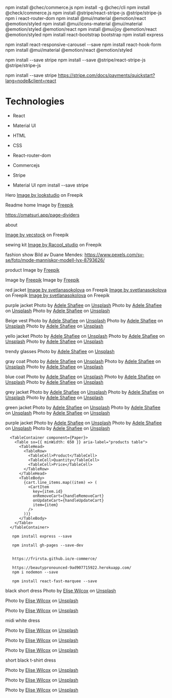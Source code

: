 npm install @chec/commerce.js
npm install -g @chec/cli
npm install @check/commerce.js
npm install @stripe/react-stripe-js @stripe/stripe-js
npm i react-router-dom
npm install @mui/material @emotion/react @emotion/styled
npm install @mui/icons-material @mui/material @emotion/styled @emotion/react
npm install @mui/joy @emotion/react @emotion/styled
npm install react-bootstrap bootstrap
npm install express

npm install react-responsive-carousel --save
npm install react-hook-form
npm install @mui/material @emotion/react @emotion/styled

npm install --save stripe
npm install --save @stripe/react-stripe-js @stripe/stripe-js

npm install --save stripe
https://stripe.com/docs/payments/quickstart?lang=node&client=react

# Technologies

- React
- Material UI
- HTML
- CSS

- React-router-dom
- Commercejs
- Stripe
- Material UI
  npm install --save stripe

Hero
<a href="https://www.freepik.com/free-photo/cute-young-girl-with-dark-wavy-hairstyle-bright-makeup-silk-dress-black-jacket-holding-sunglasses-hands-looking-away-against-beige-building-wall_16179727.htm#query=fashionmodel&position=1&from_view=search&track=ais?log-in=google">Image by lookstudio</a> on Freepik

Readme home
Image by <a href="https://www.freepik.com/free-photo/fast-fashion-vs-slow-sustainable-fashion_19533990.htm#&position=6&from_view=collections">Freepik</a>

https://omatsuri.app/page-dividers

about

<a href="https://www.freepik.com/free-photo/fashionable-boutique-owner-measures-dress-black-white-studio-generated-by-ai_41041091.htm#query=fashion&position=1&from_view=search&track=sph">Image by vecstock</a> on Freepik

sewing kit
<a href="https://www.freepik.com/free-photo/sewing-kit-with-cotton-threads-top-view_8487851.htm#query=measuring%20tape%20fashion&position=3&from_view=search&track=ais">Image by Racool_studio</a> on Freepik

fashion show
Bild av Duane Mendes: https://www.pexels.com/sv-se/foto/mode-manniskor-modell-lyx-8793626/

product
Image by <a href="https://www.freepik.com/free-photo/young-japanese-woman-portrait-sitting-chair_12707326.htm#&position=39&from_view=collections">Freepik</a>

Image by <a href="https://www.freepik.com/free-photo/portrait-young-japanese-woman-with-jacket_12707348.htm#&position=3&from_view=collections">Freepik</a>
Image by <a href="https://www.freepik.com/free-photo/portrait-young-japanese-woman-with-jacket_12707342.htm#&position=4&from_view=collections">Freepik</a>

red jacket
<a href="https://www.freepik.com/free-photo/fashionable-model-stylish-hat-red-coat-boots-posing-white-wall-studio_18218889.htm#&position=25&from_view=collections">Image by svetlanasokolova</a> on Freepik
<a href="https://www.freepik.com/free-photo/stylish-european-brunette-woman-red-coat-black-hat-posing-white-wall_18218914.htm#&position=27&from_view=collections">Image by svetlanasokolova</a> on Freepik
<a href="https://www.freepik.com/free-photo/stylish-european-brunette-woman-red-coat-black-hat-posing-white-wall_18218862.htm#&position=5&from_view=collections">Image by svetlanasokolova</a> on Freepik

purple jacket
Photo by <a href="https://unsplash.com/@adeleshafiee?utm_source=unsplash&utm_medium=referral&utm_content=creditCopyText">Adele Shafiee</a> on <a href="https://unsplash.com/photos/S65-iaG2lC0?utm_source=unsplash&utm_medium=referral&utm_content=creditCopyText">Unsplash</a>
Photo by <a href="https://unsplash.com/@adeleshafiee?utm_source=unsplash&utm_medium=referral&utm_content=creditCopyText">Adele Shafiee</a> on <a href="https://unsplash.com/photos/VK56DfpBW2o?utm_source=unsplash&utm_medium=referral&utm_content=creditCopyText">Unsplash</a>
Photo by <a href="https://unsplash.com/@adeleshafiee?utm_source=unsplash&utm_medium=referral&utm_content=creditCopyText">Adele Shafiee</a> on <a href="https://unsplash.com/photos/B7y78fhsoTY?utm_source=unsplash&utm_medium=referral&utm_content=creditCopyText">Unsplash</a>

Beige vest
Photo by <a href="https://unsplash.com/@adeleshafiee?utm_source=unsplash&utm_medium=referral&utm_content=creditCopyText">Adele Shafiee</a> on <a href="https://unsplash.com/photos/IlkDfFGyndw?utm_source=unsplash&utm_medium=referral&utm_content=creditCopyText">Unsplash</a>
Photo by <a href="https://unsplash.com/@adeleshafiee?utm_source=unsplash&utm_medium=referral&utm_content=creditCopyText">Adele Shafiee</a> on <a href="https://unsplash.com/photos/Mw6KEgEXNs0?utm_source=unsplash&utm_medium=referral&utm_content=creditCopyText">Unsplash</a>
Photo by <a href="https://unsplash.com/@adeleshafiee?utm_source=unsplash&utm_medium=referral&utm_content=creditCopyText">Adele Shafiee</a> on <a href="https://unsplash.com/photos/pMzY1eX9K7g?utm_source=unsplash&utm_medium=referral&utm_content=creditCopyText">Unsplash</a>

yello jacket
Photo by <a href="https://unsplash.com/@adeleshafiee?utm_source=unsplash&utm_medium=referral&utm_content=creditCopyText">Adele Shafiee</a> on <a href="https://unsplash.com/@frirsta/likes?utm_source=unsplash&utm_medium=referral&utm_content=creditCopyText">Unsplash</a>
Photo by <a href="https://unsplash.com/@adeleshafiee?utm_source=unsplash&utm_medium=referral&utm_content=creditCopyText">Adele Shafiee</a> on <a href="https://unsplash.com/photos/b-fzW8mJR_k?utm_source=unsplash&utm_medium=referral&utm_content=creditCopyText">Unsplash</a>
Photo by <a href="https://unsplash.com/@adeleshafiee?utm_source=unsplash&utm_medium=referral&utm_content=creditCopyText">Adele Shafiee</a> on <a href="https://unsplash.com/photos/i3BpYPMwKiM?utm_source=unsplash&utm_medium=referral&utm_content=creditCopyText">Unsplash</a>

trendy glasses
Photo by <a href="https://unsplash.com/@adeleshafiee?utm_source=unsplash&utm_medium=referral&utm_content=creditCopyText">Adele Shafiee</a> on <a href="https://unsplash.com/photos/3zDWVLglv7g?utm_source=unsplash&utm_medium=referral&utm_content=creditCopyText">Unsplash</a>

gray coat
Photo by <a href="https://unsplash.com/@adeleshafiee?utm_source=unsplash&utm_medium=referral&utm_content=creditCopyText">Adele Shafiee</a> on <a href="https://unsplash.com/photos/pv6oYcKcxlI?utm_source=unsplash&utm_medium=referral&utm_content=creditCopyText">Unsplash</a>
Photo by <a href="https://unsplash.com/@adeleshafiee?utm_source=unsplash&utm_medium=referral&utm_content=creditCopyText">Adele Shafiee</a> on <a href="https://unsplash.com/photos/5B-dLR8jmOI?utm_source=unsplash&utm_medium=referral&utm_content=creditCopyText">Unsplash</a>
Photo by <a href="https://unsplash.com/@adeleshafiee?utm_source=unsplash&utm_medium=referral&utm_content=creditCopyText">Adele Shafiee</a> on <a href="https://unsplash.com/photos/pv6oYcKcxlI?utm_source=unsplash&utm_medium=referral&utm_content=creditCopyText">Unsplash</a>

blue coat
Photo by <a href="https://unsplash.com/@adeleshafiee?utm_source=unsplash&utm_medium=referral&utm_content=creditCopyText">Adele Shafiee</a> on <a href="https://unsplash.com/photos/TUKlsiMSneE?utm_source=unsplash&utm_medium=referral&utm_content=creditCopyText">Unsplash</a>
Photo by <a href="https://unsplash.com/@adeleshafiee?utm_source=unsplash&utm_medium=referral&utm_content=creditCopyText">Adele Shafiee</a> on <a href="https://unsplash.com/photos/OwzTmNxn1WU?utm_source=unsplash&utm_medium=referral&utm_content=creditCopyText">Unsplash</a>
Photo by <a href="https://unsplash.com/@adeleshafiee?utm_source=unsplash&utm_medium=referral&utm_content=creditCopyText">Adele Shafiee</a> on <a href="https://unsplash.com/photos/MF3e6wwu3VY?utm_source=unsplash&utm_medium=referral&utm_content=creditCopyText">Unsplash</a>

grey jacket
Photo by <a href="https://unsplash.com/@adeleshafiee?utm_source=unsplash&utm_medium=referral&utm_content=creditCopyText">Adele Shafiee</a> on <a href="https://unsplash.com/photos/jJczZBa0MBc?utm_source=unsplash&utm_medium=referral&utm_content=creditCopyText">Unsplash</a>
Photo by <a href="https://unsplash.com/@adeleshafiee?utm_source=unsplash&utm_medium=referral&utm_content=creditCopyText">Adele Shafiee</a> on <a href="https://unsplash.com/photos/eXjs5Lznx_o?utm_source=unsplash&utm_medium=referral&utm_content=creditCopyText">Unsplash</a>
Photo by <a href="https://unsplash.com/@adeleshafiee?utm_source=unsplash&utm_medium=referral&utm_content=creditCopyText">Adele Shafiee</a> on <a href="https://unsplash.com/photos/VxH3_ZYKvhI?utm_source=unsplash&utm_medium=referral&utm_content=creditCopyText">Unsplash</a>

green jacket
Photo by <a href="https://unsplash.com/@adeleshafiee?utm_source=unsplash&utm_medium=referral&utm_content=creditCopyText">Adele Shafiee</a> on <a href="https://unsplash.com/photos/pqJG8cMUumQ?utm_source=unsplash&utm_medium=referral&utm_content=creditCopyText">Unsplash</a>
Photo by <a href="https://unsplash.com/@adeleshafiee?utm_source=unsplash&utm_medium=referral&utm_content=creditCopyText">Adele Shafiee</a> on <a href="https://unsplash.com/photos/3A9Ivw03Dgg?utm_source=unsplash&utm_medium=referral&utm_content=creditCopyText">Unsplash</a>
Photo by <a href="https://unsplash.com/@adeleshafiee?utm_source=unsplash&utm_medium=referral&utm_content=creditCopyText">Adele Shafiee</a> on <a href="https://unsplash.com/photos/3WCNW3veV7E?utm_source=unsplash&utm_medium=referral&utm_content=creditCopyText">Unsplash</a>

purple jacket
Photo by <a href="https://unsplash.com/@adeleshafiee?utm_source=unsplash&utm_medium=referral&utm_content=creditCopyText">Adele Shafiee</a> on <a href="https://unsplash.com/photos/T5ut0wuL0O8?utm_source=unsplash&utm_medium=referral&utm_content=creditCopyText">Unsplash</a>
Photo by <a href="https://unsplash.com/@adeleshafiee?utm_source=unsplash&utm_medium=referral&utm_content=creditCopyText">Adele Shafiee</a> on <a href="https://unsplash.com/photos/AYN-kdlk6Tg?utm_source=unsplash&utm_medium=referral&utm_content=creditCopyText">Unsplash</a>
Photo by <a href="https://unsplash.com/@adeleshafiee?utm_source=unsplash&utm_medium=referral&utm_content=creditCopyText">Adele Shafiee</a> on <a href="https://unsplash.com/photos/vagr_XT9Cms?utm_source=unsplash&utm_medium=referral&utm_content=creditCopyText">Unsplash</a>


      <TableContainer component={Paper}>
        <Table sx={{ minWidth: 650 }} aria-label="products table">
          <TableHead>
            <TableRow>
              <TableCell>Product</TableCell>
              <TableCell>Quantity</TableCell>
              <TableCell>Price</TableCell>
            </TableRow>
          </TableHead>
          <TableBody>
            {cart.line_items.map((item) => (
              <CartItem
                key={item.id}
                onRemoveCart={handleRemoveCart}
                onUpdateCart={handleUpdateCart}
                item={item}
              />
            ))}
          </TableBody>
        </Table>
      </TableContainer>

       npm install express --save

       npm install gh-pages --save-dev


       https://frirsta.github.io/e-commerce/

       https://beautypronounced-9ad907715922.herokuapp.com/
       npm i nodemon --save

       npm install react-fast-marquee --save


black short dress
Photo by <a href="https://unsplash.com/@elise_outside?utm_source=unsplash&utm_medium=referral&utm_content=creditCopyText">Elise Wilcox</a> on <a href="https://unsplash.com/photos/AJfo8UJV2vI?utm_source=unsplash&utm_medium=referral&utm_content=creditCopyText">Unsplash</a>

  Photo by <a href="https://unsplash.com/@elise_outside?utm_source=unsplash&utm_medium=referral&utm_content=creditCopyText">Elise Wilcox</a> on <a href="https://unsplash.com/photos/J1K3axuq22k?utm_source=unsplash&utm_medium=referral&utm_content=creditCopyText">Unsplash</a>

Photo by <a href="https://unsplash.com/@elise_outside?utm_source=unsplash&utm_medium=referral&utm_content=creditCopyText">Elise Wilcox</a> on <a href="https://unsplash.com/photos/h-pp5V93MpU?utm_source=unsplash&utm_medium=referral&utm_content=creditCopyText">Unsplash</a>


midi white dress

Photo by <a href="https://unsplash.com/@elise_outside?utm_source=unsplash&utm_medium=referral&utm_content=creditCopyText">Elise Wilcox</a> on <a href="https://unsplash.com/photos/x30lVqKUINc?utm_source=unsplash&utm_medium=referral&utm_content=creditCopyText">Unsplash</a>



Photo by <a href="https://unsplash.com/@elise_outside?utm_source=unsplash&utm_medium=referral&utm_content=creditCopyText">Elise Wilcox</a> on <a href="https://unsplash.com/photos/FSgK6j1AjrY?utm_source=unsplash&utm_medium=referral&utm_content=creditCopyText">Unsplash</a>


Photo by <a href="https://unsplash.com/@elise_outside?utm_source=unsplash&utm_medium=referral&utm_content=creditCopyText">Elise Wilcox</a> on <a href="https://unsplash.com/photos/_rQMZdBRbBo?utm_source=unsplash&utm_medium=referral&utm_content=creditCopyText">Unsplash</a>


short black t-shirt dress

Photo by <a href="https://unsplash.com/@elise_outside?utm_source=unsplash&utm_medium=referral&utm_content=creditCopyText">Elise Wilcox</a> on <a href="https://unsplash.com/photos/VdZdQKPtVhk?utm_source=unsplash&utm_medium=referral&utm_content=creditCopyText">Unsplash</a>



Photo by <a href="https://unsplash.com/@elise_outside?utm_source=unsplash&utm_medium=referral&utm_content=creditCopyText">Elise Wilcox</a> on <a href="https://unsplash.com/photos/5NBBZW6LNyg?utm_source=unsplash&utm_medium=referral&utm_content=creditCopyText">Unsplash</a>



Photo by <a href="https://unsplash.com/@elise_outside?utm_source=unsplash&utm_medium=referral&utm_content=creditCopyText">Elise Wilcox</a> on <a href="https://unsplash.com/photos/o9THOb0WfMM?utm_source=unsplash&utm_medium=referral&utm_content=creditCopyText">Unsplash</a>
  